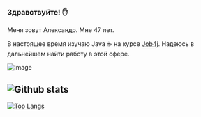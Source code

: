 ### Здравствуйте! :hand:
Меня зовут Александр. Мне 47 лет.

В настоящее время изучаю Java ☕ на курсе [Job4j](https://job4j.ru/). Надеюсь в дальнейшем найти работу в этой сфере.



![image](https://github.com/ShurikElabuga/ShurikElabuga/assets/124162973/4dcefa21-5df8-4554-945b-52ee907a9535)

![Github stats](https://github-readme-stats.vercel.app/api?username=ShurikElabuga&hide=stars,prs,issues,contribs)
-
[![Top Langs](https://github-readme-stats.vercel.app/api/top-langs/?username=ShurikElabuga&layout=compact)](https://github.com/ShurekElabuga/github-readme-stats)


<!--
**ShurikElabuga/ShurikElabuga** is a ✨ _special_ ✨ repository because its `README.md` (this file) appears on your GitHub profile.

Here are some ideas to get you started:

- 🔭 I’m currently working on ...
- 🌱 I’m currently learning ...
- 👯 I’m looking to collaborate on ...
- 🤔 I’m looking for help with ...
- 💬 Ask me about ...
- 📫 How to reach me: ...
- 😄 Pronouns: ...
- ⚡ Fun fact: ...
-->
